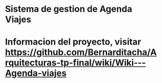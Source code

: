 # Sistema de gestion de Agenda Viajes

# Informacion del proyecto, visitar https://github.com/Bernarditacha/Arquitecturas-tp-final/wiki/Wiki---Agenda-viajes
